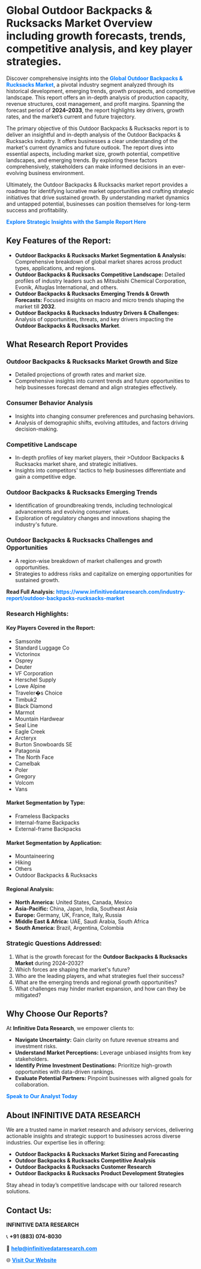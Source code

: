 <h1>Global Outdoor Backpacks & Rucksacks Market Overview including growth forecasts, trends, competitive analysis, and key player strategies.</h1>
<p>
Discover comprehensive insights into the 
<a href="https://www.infinitivedataresearch.com/industry-report/outdoor-backpacks-rucksacks-market" rel="dofollow" style="color: #007BFF; text-decoration: none;"><strong>Global Outdoor Backpacks & Rucksacks Market</strong></a>, a pivotal industry segment analyzed through its historical development, emerging trends, growth prospects, and competitive landscape. This report offers an in-depth analysis of production capacity, revenue structures, cost management, and profit margins. Spanning the forecast period of <strong>2024–2033</strong>, the report highlights key drivers, growth rates, and the market’s current and future trajectory.
</p>
<p>
The primary objective of this Outdoor Backpacks & Rucksacks report is to deliver an insightful and in-depth analysis of the Outdoor Backpacks & Rucksacks industry. It offers businesses a clear understanding of the market's current dynamics and future outlook. The report dives into essential aspects, including market size, growth potential, competitive landscapes, and emerging trends. By exploring these factors comprehensively, stakeholders can make informed decisions in an ever-evolving business environment.
</p>
<p>
Ultimately, the Outdoor Backpacks & Rucksacks market report provides a roadmap for identifying lucrative market opportunities and crafting strategic initiatives that drive sustained growth. By understanding market dynamics and untapped potential, businesses can position themselves for long-term success and profitability.
</p>
<p>
<a href="https://www.infinitivedataresearch.com/request-sample/reportId=103623" style="color: #007BFF; text-decoration: none;"><strong>Explore Strategic Insights with the Sample Report Here</strong></a>
</p>

<h2>Key Features of the Report:</h2>
<ul>
<li><strong>Outdoor Backpacks & Rucksacks Market Segmentation & Analysis:</strong> Comprehensive breakdown of global market shares across product types, applications, and regions.</li>
<li><strong>Outdoor Backpacks & Rucksacks Competitive Landscape:</strong> Detailed profiles of industry leaders such as Mitsubishi Chemical Corporation, Evonik, Altuglas International, and others.</li>
<li><strong>Outdoor Backpacks & Rucksacks Emerging Trends & Growth Forecasts:</strong> Focused insights on macro and micro trends shaping the market till <strong>2032</strong>.</li>
<li><strong>Outdoor Backpacks & Rucksacks Industry Drivers & Challenges:</strong> Analysis of opportunities, threats, and key drivers impacting the <strong>Outdoor Backpacks & Rucksacks Market</strong>.</li>
</ul>

<h2>What Research Report Provides</h2>
<h3>Outdoor Backpacks & Rucksacks Market Growth and Size</h3>
<ul>
<li>Detailed projections of growth rates and market size.</li>
<li>Comprehensive insights into current trends and future opportunities to help businesses forecast demand and align strategies effectively.</li>
</ul>

<h3>Consumer Behavior Analysis</h3>
<ul>
<li>Insights into changing consumer preferences and purchasing behaviors.</li>
<li>Analysis of demographic shifts, evolving attitudes, and factors driving decision-making.</li>
</ul>

<h3>Competitive Landscape</h3>
<ul>
<li>In-depth profiles of key market players, their >Outdoor Backpacks & Rucksacks market share, and strategic initiatives.</li>
<li>Insights into competitors' tactics to help businesses differentiate and gain a competitive edge.</li>
</ul>

<h3>Outdoor Backpacks & Rucksacks Emerging Trends</h3>
<ul>
<li>Identification of groundbreaking trends, including technological advancements and evolving consumer values.</li>
<li>Exploration of regulatory changes and innovations shaping the industry's future.</li>
</ul>

<h3>Outdoor Backpacks & Rucksacks Challenges and Opportunities</h3>
<ul>
<li>A region-wise breakdown of market challenges and growth opportunities.</li>
<li>Strategies to address risks and capitalize on emerging opportunities for sustained growth.</li>
</ul>
<p><strong>Read Full Analysis:</strong> <a href="https://www.infinitivedataresearch.com/industry-report/outdoor-backpacks-rucksacks-market" rel="dofollow" style="color: #007BFF; text-decoration: none;"><strong>https://www.infinitivedataresearch.com/industry-report/outdoor-backpacks-rucksacks-market</strong></a></p>
<h3>Research Highlights:</h3>
<h4>Key Players Covered in the Report:</h4>
<ul><li>Samsonite</li><li>Standard Luggage Co</li><li>Victorinox</li><li>Osprey</li><li>Deuter</li><li>VF Corporation</li><li>Herschel Supply</li><li>Lowe Alpine</li><li>Traveler�s Choice</li><li>Timbuk2</li><li>Black Diamond</li><li>Marmot</li><li>Mountain Hardwear</li><li>Seal Line</li><li>Eagle Creek</li><li>Arcteryx</li><li>Burton Snowboards SE</li><li>Patagonia</li><li>The North Face</li><li>Camelbak</li><li>Poler</li><li>Gregory</li><li>Volcom</li><li>Vans</li></ul>
<h4>Market Segmentation by Type:</h4>
<ul><li>Frameless Backpacks</li><li>Internal-frame Backpacks</li><li>External-frame Backpacks</li></ul>
<h4>Market Segmentation by Application:</h4>
<ul><li>Mountaineering</li><li>Hiking</li><li>Others</li><li>Outdoor Backpacks &amp; Rucksacks</li></ul>

<h4>Regional Analysis:</h4>
<ul>
<li><strong>North America:</strong> United States, Canada, Mexico</li>
<li><strong>Asia-Pacific:</strong> China, Japan, India, Southeast Asia</li>
<li><strong>Europe:</strong> Germany, UK, France, Italy, Russia</li>
<li><strong>Middle East & Africa:</strong> UAE, Saudi Arabia, South Africa</li>
<li><strong>South America:</strong> Brazil, Argentina, Colombia</li>
</ul>

<h3>Strategic Questions Addressed:</h3>
<ol>
<li>What is the growth forecast for the <strong>Outdoor Backpacks & Rucksacks Market</strong> during 2024–2032?</li>
<li>Which forces are shaping the market's future?</li>
<li>Who are the leading players, and what strategies fuel their success?</li>
<li>What are the emerging trends and regional growth opportunities?</li>
<li>What challenges may hinder market expansion, and how can they be mitigated?</li>
</ol>

<h2>Why Choose Our Reports?</h2>
<p>At <strong>Infinitive Data Research</strong>, we empower clients to:</p>
<ul>
<li><strong>Navigate Uncertainty:</strong> Gain clarity on future revenue streams and investment risks.</li>
<li><strong>Understand Market Perceptions:</strong> Leverage unbiased insights from key stakeholders.</li>
<li><strong>Identify Prime Investment Destinations:</strong> Prioritize high-growth opportunities with data-driven rankings.</li>
<li><strong>Evaluate Potential Partners:</strong> Pinpoint businesses with aligned goals for collaboration.</li>
</ul>
<p><a href="https://www.infinitivedataresearch.com/industry-report/outdoor-backpacks-rucksacks-market" rel="dofollow" style="color: #007BFF; text-decoration: none;"><strong>Speak to Our Analyst Today</strong></a></p>

<h2>About INFINITIVE DATA RESEARCH</h2>
<p>We are a trusted name in market research and advisory services, delivering actionable insights and strategic support to businesses across diverse industries. Our expertise lies in offering:</p>
<ul>
<li><strong>Outdoor Backpacks & Rucksacks Market Sizing and Forecasting</strong></li>
<li><strong>Outdoor Backpacks & Rucksacks Competitive Analysis</strong></li>
<li><strong>Outdoor Backpacks & Rucksacks Customer Research</strong></li>
<li><strong>Outdoor Backpacks & Rucksacks Product Development Strategies</strong></li>
</ul>
<p>Stay ahead in today’s competitive landscape with our tailored research solutions.</p>

<h2>Contact Us:</h2>
<p><strong>INFINITIVE DATA RESEARCH</strong></p>
<p>📞 <strong>+91 (883) 074-8030</strong></p>
<p>📧 <strong><a href="mailto:help@infinitivedataresearch.com" style="color: #007BFF;">help@infinitivedataresearch.com</a></strong></p>
<p>🌐 <strong><a href="https://www.infinitivedataresearch.com" rel="dofollow" style="color: #007BFF;">Visit Our Website</a></strong></p>